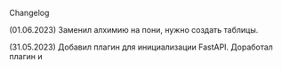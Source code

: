 Changelog

(01.06.2023)
Заменил алхимию на пони, нужно создать таблицы.

(31.05.2023)
Добавил плагин для инициализации FastAPI.
Доработал плагин и